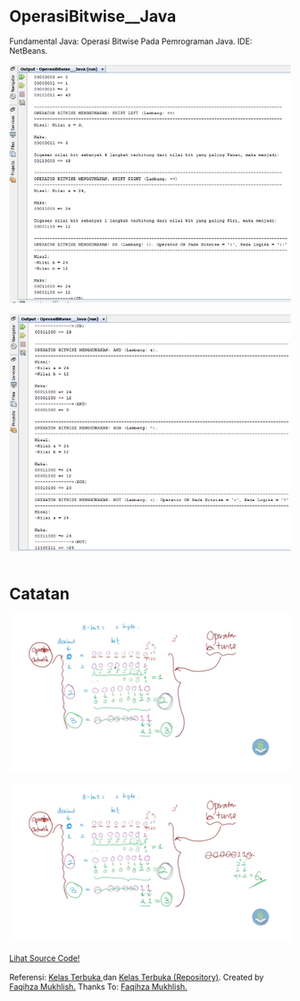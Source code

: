 # OperasiBitwise__Java

Fundamental Java: Operasi Bitwise Pada Pemrograman Java. IDE: NetBeans.<br><br>
<img src ="https://github.com/RizkyKhapidsyah/OperasiBitwise__Java/blob/master/result/Capture001.PNG"><br><br>
<img src ="https://github.com/RizkyKhapidsyah/OperasiBitwise__Java/blob/master/result/Capture002.PNG"><br><br>

# Catatan
<img src="https://github.com/RizkyKhapidsyah/OperasiBitwise__Java/blob/master/catatan/Operasi%20Bitwise%20%231%20-%20Konversi%20Desimal%20ke%20Bit.jpg"><br><br>
<img src="https://github.com/RizkyKhapidsyah/OperasiBitwise__Java/blob/master/catatan/Operasi%20Bitwise%20%231%20-%20Konversi%20Desimal%20ke%20Bit_2.jpg"><br><br>
<a href="https://github.com/RizkyKhapidsyah/OperasiBitwise__Java/blob/master/src/Operasi_Bitwise.java">Lihat Source Code!</a><br><br>
Referensi: <a href="https://www.youtube.com/user/faqihzamukhlish"> Kelas Terbuka </a> dan <a href="https://github.com/kelasterbuka"> Kelas Terbuka (Repository)</a>. Created by <a href="https://github.com/faqihza">Faqihza Mukhlish.</a> Thanks To: <a href="https://www.youtube.com/channel/UCRGHjysoCemh4y7tCJQs30w/about">Faqihza Mukhlish.</a>




